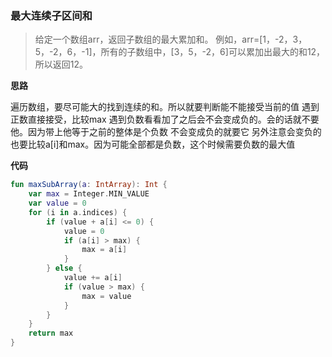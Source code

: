 ### 最大连续子区间和
> 给定一个数组arr，返回子数组的最大累加和。
> 例如，arr=[1，-2，3，5，-2，6，-1]，所有的子数组中，[3，5，-2，6]可以累加出最大的和12，所以返回12。

**思路**

遍历数组，要尽可能大的找到连续的和。所以就要判断能不能接受当前的值
遇到正数直接接受，比较max
遇到负数看看加了之后会不会变成负的。会的话就不要他。因为带上他等于之前的整体是个负数
不会变成负的就要它
另外注意会变负的也要比较a[i]和max。因为可能全部都是负数，这个时候需要负数的最大值

**代码**

```kotlin
fun maxSubArray(a: IntArray): Int {
    var max = Integer.MIN_VALUE
    var value = 0
    for (i in a.indices) {
        if (value + a[i] <= 0) {
            value = 0
            if (a[i] > max) {
                max = a[i]
            }
        } else {
            value += a[i]
            if (value > max) {
                max = value
            }
        }
    }
    return max
}
```
